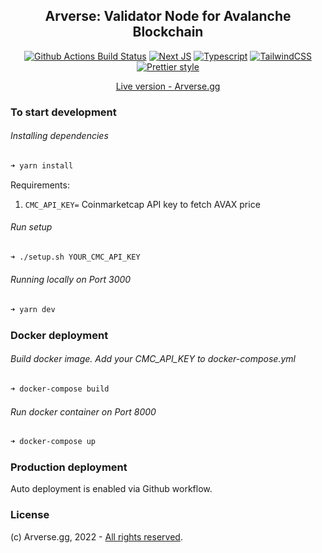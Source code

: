 <h2 align="center">Arverse: Validator Node for Avalanche Blockchain</h2>

<p align="center">
<a href="https://github.com/smol-ninja/arverse.gg/actions/workflows/deploy.yml"><img alt="Github Actions Build Status" src="https://github.com/smol-ninja/arverse.gg/actions/workflows/deploy.yml/badge.svg"></a>
<a href="https://nextjs.org/"><img alt="Next JS" src="https://img.shields.io/badge/next-v12.2.3-blue?style=flat-square"></a>
<a href="https://www.typescriptlang.org/"><img alt="Typescript" src="https://img.shields.io/badge/typescript-v4.7.2-blue?style=flat-square"></a>
<a href="https://tailwindcss.com/"><img alt="TailwindCSS" src="https://img.shields.io/badge/tailwindcss-v3.1.2-blue?style=flat-square"></a>
<a href="https://github.com/prettier/prettier"><img alt="Prettier style" src="https://img.shields.io/badge/code_style-prettier-ff69b4.svg?style=flat-square"></a>
</p>

<p align="center">
<a href="https://arverse.gg">Live version - Arverse.gg</a>
<p>

### To start development

###### Installing dependencies

```bash
➜ yarn install
```

Requirements:

1. `CMC_API_KEY=` Coinmarketcap API key to fetch AVAX price

###### Run setup

```bash
➜ ./setup.sh YOUR_CMC_API_KEY
```

###### Running locally on Port 3000

```bash
➜ yarn dev
```

### Docker deployment

###### Build docker image. Add your CMC_API_KEY to docker-compose.yml

```bash
➜ docker-compose build
```

###### Run docker container on Port 8000

```bash
➜ docker-compose up
```

### Production deployment

Auto deployment is enabled via Github workflow.

### License

(c) Arverse.gg, 2022 - [All rights reserved](LICENSE).
